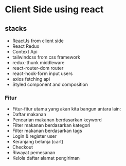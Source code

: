 
# Client Side using react
 ## stacks 
 - ReactJs from client side
 - React Redux
 - Context Api
 - tailwindcss from css framework
 - redux-thunk middleware
 - react-router-dom router
 - react-hook-form input users
 - axios fetching api
 - Styled component and composition 
 
### Fitur
- Fitur-fitur utama yang akan kita bangun antara lain:
- Daftar makanan
- Pencarian makanan berdasarkan keyword
- Filter makanan berdasarkan kategori
- Filter makanan berdasarkan tags
- Login & register user
- Keranjang belanja (cart)
- Checkout
- Riwayat pemesanan
- Kelola daftar alamat pengiriman